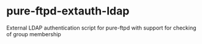 pure-ftpd-extauth-ldap
======================

External LDAP authentication script for pure-ftpd with support for checking of group membership
